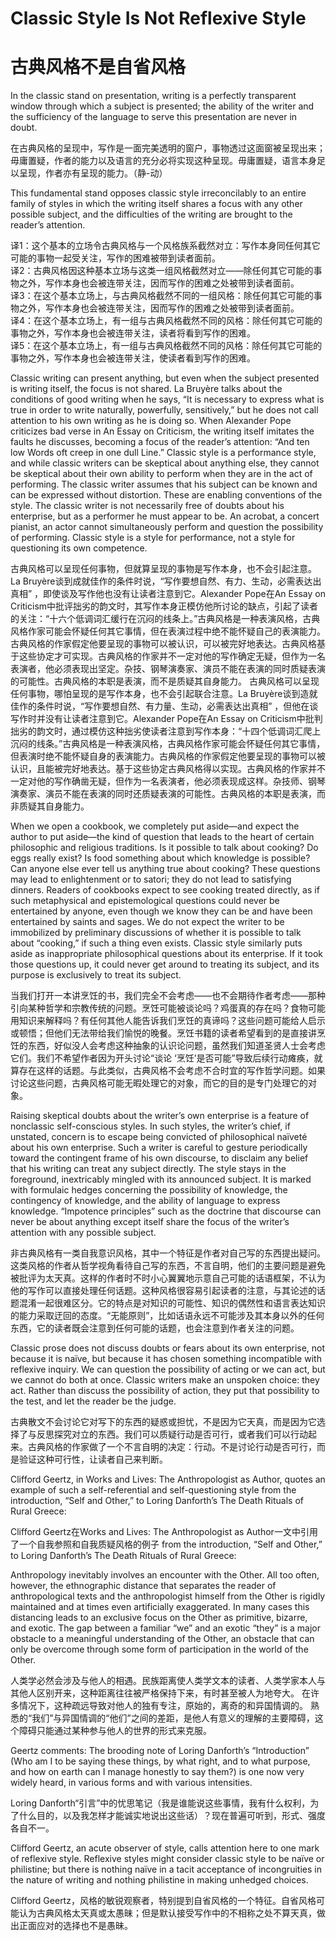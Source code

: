 # Classic Style Is Not Reflexive Style
# 古典风格不是自省风格

In the classic stand on presentation, writing is a perfectly transparent window through which a subject is presented; the ability of the writer and the sufficiency of the language to serve this presentation are never in doubt.

在古典风格的呈现中，写作是一面完美透明的窗户，事物透过这面窗被呈现出来；毋庸置疑，作者的能力以及语言的充分必将实现这种呈现。毋庸置疑，语言本身足以呈现，作者亦有呈现的能力。（静-动）

This fundamental stand opposes classic style irreconcilably to an entire family of styles in which the writing itself shares a focus with any other possible subject, and the difficulties of the writing are brought to the reader’s attention.

译1：这个基本的立场令古典风格与一个风格族系截然对立：写作本身同任何其它可能的事物一起受关注，写作的困难被带到读者面前。  
译2：古典风格因这种基本立场与这类一组风格截然对立——除任何其它可能的事物之外，写作本身也会被连带关注，因而写作的困难之处被带到读者面前。  
译3：在这个基本立场上，与古典风格截然不同的一组风格：除任何其它可能的事物之外，写作本身也会被连带关注，因而写作的困难之处被带到读者面前。  
译4：在这个基本立场上，有一组与古典风格截然不同的风格：除任何其它可能的事物之外，写作本身也会被连带关注，读者将看到写作的困难。  
译5：在这个基本立场上，有一组与古典风格截然不同的风格：除任何其它可能的事物之外，写作本身也会被连带关注，使读者看到写作的困难。  

Classic writing can present anything, but even when the subject presented is writing itself, the focus is not shared. La Bruyère talks about the conditions of good writing when he says, “It is necessary to express what is true in order to write naturally, powerfully, sensitively,” but he does not call attention to his own writing as he is doing so. When Alexander Pope criticizes bad verse in An Essay on Criticism, the writing itself imitates the faults he discusses, becoming a focus of the reader’s attention: “And ten low Words oft creep in one dull Line.” Classic style is a performance style, and while classic writers can be skeptical about anything else, they cannot be skeptical about their own ability to perform when they are in the act of performing. The classic writer assumes that his subject can be known and can be expressed without distortion. These are enabling conventions of the style. The classic writer is not necessarily free of doubts about his enterprise, but as a performer he must appear to be. An acrobat, a concert pianist, an actor cannot simultaneously perform and question the possibility of performing. Classic style is a style for performance, not a style for questioning its own competence.

古典风格可以呈现任何事物，但就算呈现的事物是写作本身，也不会引起注意。La Bruyère谈到成就佳作的条件时说，“写作要想自然、有力、生动，必需表达出真相” ，即使谈及写作他也没有让读者注意到它。Alexander Pope在An Essay on Criticism中批评拙劣的韵文时，其写作本身正模仿他所讨论的缺点，引起了读者的关注：“十六个低调词汇缓行在沉闷的线条上。”古典风格是一种表演风格，古典风格作家可能会怀疑任何其它事情，但在表演过程中绝不能怀疑自己的表演能力。古典风格的作家假定他要呈现的事物可以被认识，可以被完好地表达。古典风格基于这些协定才可实现。古典风格的作家并不一定对他的写作确定无疑，但作为一名表演者，他必须表现出坚定。杂技、钢琴演奏家、演员不能在表演的同时质疑表演的可能性。古典风格的本职是表演，而不是质疑其自身能力。
古典风格可以呈现任何事物，哪怕呈现的是写作本身，也不会引起联合注意。La Bruyère谈到造就佳作的条件时说，“写作要想自然、有力量、生动，必需表达出真相” ，但他在谈写作时并没有让读者注意到它。Alexander Pope在An Essay on Criticism中批判拙劣的韵文时，通过模仿这种拙劣使读者注意到写作本身：“十四个低调词汇爬上沉闷的线条。”古典风格是一种表演风格，古典风格作家可能会怀疑任何其它事情，但表演时绝不能怀疑自身的表演能力。古典风格的作家假定他要呈现的事物可以被认识，且能被完好地表达。基于这些协定古典风格得以实现。古典风格的作家并不一定对他的写作确凿无疑，但作为一名表演者，他必须表现成这样。杂技师、钢琴演奏家、演员不能在表演的同时还质疑表演的可能性。古典风格的本职是表演，而非质疑其自身能力。

When we open a cookbook, we completely put aside—and expect the author to put aside—the kind of question that leads to the heart of certain philosophic and religious traditions. Is it possible to talk about cooking? Do eggs really exist? Is food something about which knowledge is possible? Can anyone else ever tell us anything true about cooking? These questions may lead to enlightenment or to satori; they do not lead to satisfying dinners. Readers of cookbooks expect to see cooking treated directly, as if such metaphysical and epistemological questions could never be entertained by anyone, even though we know they can be and have been entertained by saints and sages. We do not expect the writer to be immobilized by preliminary discussions of whether it is possible to talk about “cooking,” if such a thing even exists. Classic style similarly puts aside as inappropriate philosophical questions about its enterprise. If it took those questions up, it could never get around to treating its subject, and its purpose is exclusively to treat its subject.

当我们打开一本讲烹饪的书，我们完全不会考虑——也不会期待作者考虑——那种引向某种哲学和宗教传统的问题。烹饪可能被谈论吗？鸡蛋真的存在吗？食物可能用知识来解释吗？有任何其他人能告诉我们烹饪的真谛吗？这些问题可能给人启示或顿悟；但他们无法带给我们愉悦的晚餐。烹饪书籍的读者希望看到的是直接讲烹饪的东西，好似没人会考虑这种抽象的认识论问题，虽然我们知道圣贤人士会考虑它们。我们不希望作者因为开头讨论“谈论 ‘烹饪’是否可能”导致后续行动瘫痪，就算存在这样的话题。与此类似，古典风格不会考虑不合时宜的写作哲学问题。如果讨论这些问题，古典风格可能无暇处理它的对象，而它的目的是专门处理它的对象。

Raising skeptical doubts about the writer’s own enterprise is a feature of nonclassic self-conscious styles. In such styles, the writer’s chief, if unstated, concern is to escape being convicted of philosophical naïveté about his own enterprise. Such a writer is careful to gesture periodically toward the contingent frame of his own discourse, to disclaim any belief that his writing can treat any subject directly. The style stays in the foreground, inextricably mingled with its announced subject. It is marked with formulaic hedges concerning the possibility of knowledge, the contingency of knowledge, and the ability of language to express knowledge. “Impotence principles” such as the doctrine that discourse can never be about anything except itself share the focus of the writer’s attention with any possible subject.

非古典风格有一类自我意识风格，其中一个特征是作者对自己写的东西提出疑问。这类风格的作者从哲学视角看待自己写的东西，不言自明，他们的主要问题是避免被批评为太天真。这样的作者时不时小心翼翼地示意自己可能的话语框架，不认为他的写作可以直接处理任何话题。这种风格很容易引起读者的注意，与其论述的话题混淆一起很难区分。它的特点是对知识的可能性、知识的偶然性和语言表达知识的能力采取迂回的态度。“无能原则”，比如话语永远不可能涉及其本身以外的任何东西，它的读者既会注意到任何可能的话题，也会注意到作者关注的问题。

Classic prose does not discuss doubts or fears about its own enterprise, not because it is naïve, but because it has chosen something incompatible with reflexive inquiry. We can question the possibility of acting or we can act, but we cannot do both at once. Classic writers make an unspoken choice: they act. Rather than discuss the possibility of action, they put that possibility to the test, and let the reader be the judge.

古典散文不会讨论它对写下的东西的疑惑或担忧，不是因为它天真，而是因为它选择了与反思探究对立的东西。我们可以质疑行动是否可行，或者我们可以行动起来。古典风格的作家做了一个不言自明的决定：行动。不是讨论行动是否可行，而是验证这种可行性，让读者自己来判断。

Clifford Geertz, in Works and Lives: The Anthropologist as Author, quotes an example of such a self-referential and self-questioning style from the introduction, “Self and Other,” to Loring Danforth’s The Death Rituals of Rural Greece:

Clifford Geertz在Works and Lives: The Anthropologist as Author一文中引用了一个自我参照和自我质疑风格的例子
from the introduction, “Self and Other,” to Loring Danforth’s The Death Rituals of Rural Greece:

Anthropology inevitably involves an encounter with the Other. All too often, however, the ethnographic distance that separates the reader of anthropological texts and the anthropologist himself from the Other is rigidly maintained and at times even artificially exaggerated. In many cases this distancing leads to an exclusive focus on the Other as primitive, bizarre, and exotic. The gap between a familiar “we” and an exotic “they” is a major obstacle to a meaningful understanding of the Other, an obstacle that can only be overcome through some form of participation in the world of the Other. 

人类学必然会涉及与他人的相遇。民族距离使人类学文本的读者、人类学家本人与其他人区别开来，这种距离往往被严格保持下来，有时甚至被人为地夸大。 在许多情况下，这种疏远导致对他人的独有专注，原始的，离奇的和异国情调的。 熟悉的“我们”与异国情调的“他们”之间的差距，是他人有意义的理解的主要障碍，这个障碍只能通过某种参与他人的世界的形式来克服。

Geertz comments:
The brooding note of Loring Danforth’s “Introduction” (Who am I to be saying these things, by what right, and to what purpose, and how on earth can I manage honestly to say them?) is one now very widely heard, in various forms and with various intensities.

Loring Danforth“引言”中的忧思笔记（我是谁能说这些事情，我有什么权利，为了什么目的，以及我怎样才能诚实地说出这些话）？现在普遍可听到，形式、强度各自不一。

Clifford Geertz, an acute observer of style, calls attention here to one mark of reflexive style. Reflexive styles might consider classic style to be naïve or philistine; but there is nothing naïve in a tacit acceptance of incongruities in the nature of writing and nothing philistine in making unhedged choices.

Clifford Geertz，风格的敏锐观察者，特别提到自省风格的一个特征。自省风格可能认为古典风格太天真或太愚昧；但是默认接受写作中的不相称之处不算天真，做出正面应对的选择也不是愚昧。

